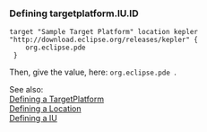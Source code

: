 ### <a name="Defining-targetplatform.IU.ID"></a>Defining targetplatform.IU.ID

```
target "Sample Target Platform" location kepler "http://download.eclipse.org/releases/kepler" {
 	org.eclipse.pde 
 }

```
Then, give the value, here: `org.eclipse.pde `.


See also:<br/>
[Defining a TargetPlatform](Defining-a-TargetPlatform)<br/>
[Defining a Location](Defining-a-Location)<br/>
[Defining a IU](Defining-a-IU)
